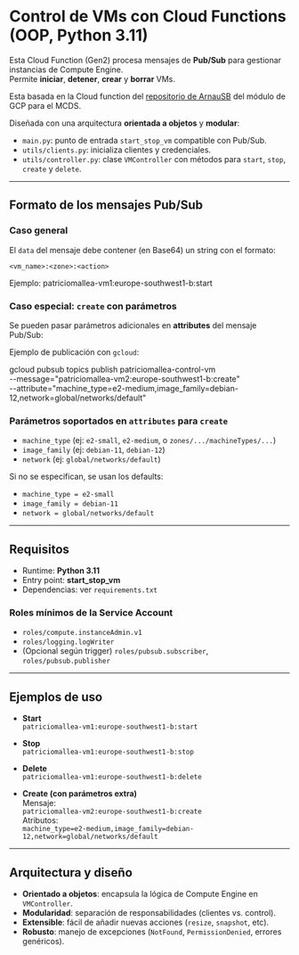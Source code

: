 # Control de VMs con Cloud Functions (OOP, Python 3.11)

Esta Cloud Function (Gen2) procesa mensajes de **Pub/Sub** para gestionar instancias de Compute Engine.  
Permite **iniciar**, **detener**, **crear** y **borrar** VMs.  

Esta basada en la Cloud function del [repositorio de ArnauSB](https://github.com/ArnauSB/gcp-examples/tree/main/cloud-functions) del módulo de GCP para el MCDS.

Diseñada con una arquitectura **orientada a objetos** y **modular**:

- `main.py`: punto de entrada `start_stop_vm` compatible con Pub/Sub.
- `utils/clients.py`: inicializa clientes y credenciales.
- `utils/controller.py`: clase `VMController` con métodos para `start`, `stop`, `create` y `delete`.

---

## Formato de los mensajes Pub/Sub

### Caso general
El `data` del mensaje debe contener (en Base64) un string con el formato:

```
<vm_name>:<zone>:<action>
```

Ejemplo:
patriciomallea-vm1:europe-southwest1-b:start

### Caso especial: `create` con parámetros
Se pueden pasar parámetros adicionales en **attributes** del mensaje Pub/Sub:

Ejemplo de publicación con `gcloud`:

gcloud pubsub topics publish patriciomallea-control-vm \
  --message="patriciomallea-vm2:europe-southwest1-b:create" \
  --attribute="machine_type=e2-medium,image_family=debian-12,network=global/networks/default"

### Parámetros soportados en `attributes` para `create`
- `machine_type` (ej: `e2-small`, `e2-medium`, o `zones/.../machineTypes/...`)
- `image_family` (ej: `debian-11`, `debian-12`)
- `network` (ej: `global/networks/default`)

Si no se especifican, se usan los defaults:
- `machine_type = e2-small`
- `image_family = debian-11`
- `network = global/networks/default`

---

## Requisitos

- Runtime: **Python 3.11**
- Entry point: **start_stop_vm**
- Dependencias: ver `requirements.txt`

### Roles mínimos de la Service Account
- `roles/compute.instanceAdmin.v1`
- `roles/logging.logWriter`
- (Opcional según trigger) `roles/pubsub.subscriber`, `roles/pubsub.publisher`

---

## Ejemplos de uso

- **Start**  
  `patriciomallea-vm1:europe-southwest1-b:start`

- **Stop**  
  `patriciomallea-vm1:europe-southwest1-b:stop`

- **Delete**  
  `patriciomallea-vm1:europe-southwest1-b:delete`

- **Create (con parámetros extra)**  
  Mensaje:  
  `patriciomallea-vm2:europe-southwest1-b:create`  
  Atributos:  
  `machine_type=e2-medium,image_family=debian-12,network=global/networks/default`

---

## Arquitectura y diseño

- **Orientado a objetos**: encapsula la lógica de Compute Engine en `VMController`.
- **Modularidad**: separación de responsabilidades (clientes vs. control).
- **Extensible**: fácil de añadir nuevas acciones (`resize`, `snapshot`, etc).
- **Robusto**: manejo de excepciones (`NotFound`, `PermissionDenied`, errores genéricos).
